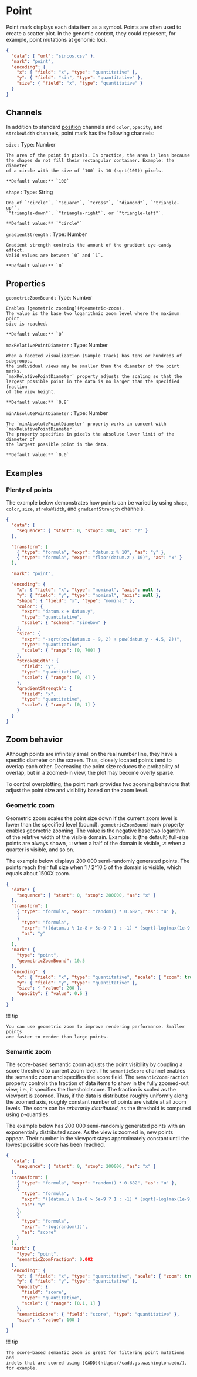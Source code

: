 # Point

Point mark displays each data item as a symbol. Points are often used to create
a scatter plot. In the genomic context, they could represent, for example,
point mutations at genomic loci.

<div><genome-spy-doc-embed height="200">

```json
{
  "data": { "url": "sincos.csv" },
  "mark": "point",
  "encoding": {
    "x": { "field": "x", "type": "quantitative" },
    "y": { "field": "sin", "type": "quantitative" },
    "size": { "field": "x", "type": "quantitative" }
  }
}
```

</genome-spy-doc-embed></div>

## Channels

In addition to standard [position](../encoding/index.md) channels and
`color`, `opacity`, and `strokeWidth` channels, point mark has the following
channels:

`size`
: Type: Number

    The area of the point in pixels. In practice, the area is less because
    the shapes do not fill their rectangular container. Example: the diameter
    of a circle with the size of `100` is 10 (sqrt(100)) pixels.

    **Default value:** `100`

`shape`
: Type: String

    One of `"circle"`, `"square"`, `"cross"`, `"diamond"`, `"triangle-up"`,
    `"triangle-down"`, `"triangle-right"`, or `"triangle-left"`.

    **Default value:** `"circle"`

`gradientStrength`
: Type: Number

    Gradient strength controls the amount of the gradient eye-candy effect.
    Valid values are between `0` and `1`.

    **Default value:** `0`

## Properties

`geometricZoomBound`
: Type: Number

    Enables [geometric zooming](#geometric-zoom).
    The value is the base two logarithmic zoom level where the maximum point
    size is reached.

    **Default value:** `0`

`maxRelativePointDiameter`
: Type: Number

    When a faceted visualization (Sample Track) has tens or hundreds of subgroups,
    the individual views may be smaller than the diameter of the point marks.
    `maxRelativePointDiameter` property adjusts the scaling so that the
    largest possible point in the data is no larger than the specified fraction
    of the view height.

    **Default value:** `0.8`

`minAbsolutePointDiameter`
: Type: Number

    The `minAbsolutePointDiameter` property works in concert with `maxRelativePointDiameter`.
    The property specifies in pixels the absolute lower limit of the diameter of
    the largest possible point in the data.

    **Default value:** `0.0`

## Examples

### Plenty of points

The example below demonstrates how points can be varied by using
`shape`, `color`, `size`, `strokeWidth`, and `gradientStrength` channels.

<div><genome-spy-doc-embed>

```json
{
  "data": {
    "sequence": { "start": 0, "stop": 200, "as": "z" }
  },

  "transform": [
    { "type": "formula", "expr": "datum.z % 10", "as": "y" },
    { "type": "formula", "expr": "floor(datum.z / 10)", "as": "x" }
  ],

  "mark": "point",

  "encoding": {
    "x": { "field": "x", "type": "nominal", "axis": null },
    "y": { "field": "y", "type": "nominal", "axis": null },
    "shape": { "field": "x", "type": "nominal" },
    "color": {
      "expr": "datum.x + datum.y",
      "type": "quantitative",
      "scale": { "scheme": "sinebow" }
    },
    "size": {
      "expr": "-sqrt(pow(datum.x - 9, 2) + pow(datum.y - 4.5, 2))",
      "type": "quantitative",
      "scale": { "range": [0, 700] }
    },
    "strokeWidth": {
      "field": "y",
      "type": "quantitative",
      "scale": { "range": [0, 4] }
    },
    "gradientStrength": {
      "field": "x",
      "type": "quantitative",
      "scale": { "range": [0, 1] }
    }
  }
}
```

</genome-spy-doc-embed></div>

## Zoom behavior

Although points are infinitely small on the real number line, they have a
specific diameter on the screen. Thus, closely located points tend to overlap
each other. Decreasing the point size reduces the probability of overlap, but
in a zoomed-in view, the plot may become overly sparse.

To control overplotting, the point mark provides two zooming behaviors that
adjust the point size and visibility based on the zoom level.

### Geometric zoom

Geometric zoom scales the point size down if the current zoom level is lower
than the specified level (bound). `geometricZoomBound` mark property enables
geometric zooming. The value is the negative base two logarithm of the
relative width of the visible domain. Example: `0`: (the default) full-size
points are always shown, `1`: when a half of the domain is visible, `2`: when
a quarter is visible, and so on.

The example below displays 200 000 semi-randomly generated points. The points
reach their full size when 1 / 2^10.5 of the domain is visible, which equals
about 1500X zoom.

<div><genome-spy-doc-embed>

```json
{
  "data": {
    "sequence": { "start": 0, "stop": 200000, "as": "x" }
  },
  "transform": [
    { "type": "formula", "expr": "random() * 0.682", "as": "u" },
    {
      "type": "formula",
      "expr": "((datum.u % 1e-8 > 5e-9 ? 1 : -1) * (sqrt(-log(max(1e-9, datum.u))) - 0.618)) * 1.618 + sin(datum.x / 10000)",
      "as": "y"
    }
  ],
  "mark": {
    "type": "point",
    "geometricZoomBound": 10.5
  },
  "encoding": {
    "x": { "field": "x", "type": "quantitative", "scale": { "zoom": true } },
    "y": { "field": "y", "type": "quantitative" },
    "size": { "value": 200 },
    "opacity": { "value": 0.6 }
  }
}
```

</genome-spy-doc-embed></div>

!!! tip

    You can use geometric zoom to improve rendering performance. Smaller points
    are faster to render than large points.

### Semantic zoom

The score-based semantic zoom adjusts the point visibility by coupling a score
threshold to current zoom level. The `semanticScore` channel enables the
semantic zoom and specifies the score field. The `semanticZoomFraction` property
controls the fraction of data items to show in the fully zoomed-out view, i.e.,
it specifies the threshold score. The fraction is scaled as the viewport is
zoomed. Thus, if the data is distributed roughly uniformly along the zoomed
axis, roughly constant number of points are visible at all zoom levels. The
score can be _arbitrarily distributed_, as the threshold is computed using
_p_-quantiles.

The example below has 200 000 semi-randomly generated points with an
exponentially distributed score. As the view is zoomed in, new points appear.
Their number in the viewport stays approximately constant until the lowest
possible score has been reached.

<div><genome-spy-doc-embed>

```json
{
  "data": {
    "sequence": { "start": 0, "stop": 200000, "as": "x" }
  },
  "transform": [
    { "type": "formula", "expr": "random() * 0.682", "as": "u" },
    {
      "type": "formula",
      "expr": "((datum.u % 1e-8 > 5e-9 ? 1 : -1) * (sqrt(-log(max(1e-9, datum.u))) - 0.618)) * 1.618",
      "as": "y"
    },
    {
      "type": "formula",
      "expr": "-log(random())",
      "as": "score"
    }
  ],
  "mark": {
    "type": "point",
    "semanticZoomFraction": 0.002
  },
  "encoding": {
    "x": { "field": "x", "type": "quantitative", "scale": { "zoom": true } },
    "y": { "field": "y", "type": "quantitative" },
    "opacity": {
      "field": "score",
      "type": "quantitative",
      "scale": { "range": [0.1, 1] }
    },
    "semanticScore": { "field": "score", "type": "quantitative" },
    "size": { "value": 100 }
  }
}
```

</genome-spy-doc-embed></div>

!!! tip

    The score-based semantic zoom is great for filtering point mutations and
    indels that are scored using [CADD](https://cadd.gs.washington.edu/),
    for example.
